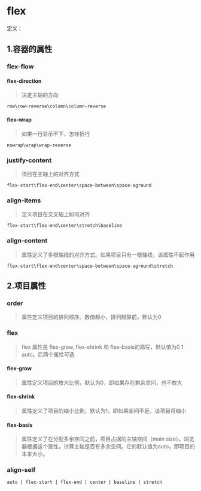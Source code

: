 # flex 


定义：

## 1.容器的属性

### flex-flow

#### flex-direction

> 决定主轴的方向   

```
row\row-reverse\column\column-reverse
```

#### flex-wrap

> 如果一行显示不下，怎样折行

```
nowrap\wrap\wrap-reverse
```

### justify-content
 
 > 项目在主轴上的对齐方式
 
 ```
 flex-start\flex-end\center\space-between\space-aground
 ```
 
### align-items
 
 > 定义项目在交叉轴上如何对齐
 
 ```
 flex-start\flex-end\center\stretch\baseline
 ```

### align-content

> 属性定义了多根轴线的对齐方式。如果项目只有一根轴线，该属性不起作用


```
flex-start\flex-end\center\space-between\space-aground\stretch
```


## 2.项目属性

### order

> 属性定义项目的排列顺序。数值越小，排列越靠前，默认为0

### flex
> flex 属性是 flex-grow, flex-shrink 和 flex-basis的简写，默认值为0 1 auto。后两个属性可选

#### flex-grow

> 属性定义项目的放大比例，默认为0，即如果存在剩余空间，也不放大


#### flex-shrink

> 属性定义了项目的缩小比例，默认为1，即如果空间不足，该项目将缩小

#### flex-basis

> 属性定义了在分配多余空间之前，项目占据的主轴空间（main size）。浏览器根据这个属性，计算主轴是否有多余空间。它的默认值为auto，即项目的本来大小。

### align-self

```
auto | flex-start | flex-end | center | baseline | stretch
```
